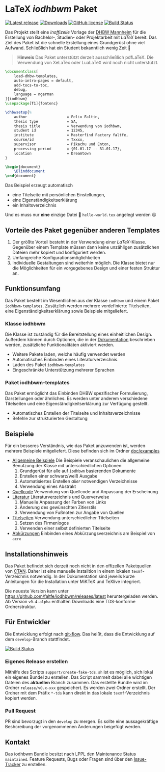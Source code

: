 # LaTeX _iodhbwm_ Paket

[![Latest release](https://img.shields.io/github/release/faltfe/iodhbwm.svg?style=flat-square)](https://github.com/faltfe/iodhbwm/releases)
[![Downloads](https://img.shields.io/github/downloads/faltfe/iodhbwm/total.svg?style=flat-square)](https://github.com/faltfe/iodhbwm/releases)
[![GitHub license](https://img.shields.io/github/license/faltfe/iodhbwm.svg?style=flat-square)](https://github.com/faltfe/iodhbwm/blob/master/LICENSE)
[![Build Status](https://img.shields.io/travis/faltfe/iodhbwm/master.svg?style=flat-square)](https://travis-ci.org/faltfe/iodhbwm)

Das Projekt stellt eine _inoffizelle_ Vorlage der [DHBW Mannheim](http://www.dhbw-mannheim.de) für die Erstellung von Bachelor-, Studien- oder Projektarbeit mit _LaTeX_ bereit. Das Ziel des Paket ist die schnelle Erstellung eines Grundgerüst ohne viel Aufwand. Schließlich hat ein Student bekanntlich wenig Zeit :beer:

> **Hinweis**
> Das Paket unterstützt derzeit ausschließlich pdfLaTeX. Die Verwendung von XeLaTex oder LuaLaTeX wird noch nicht unterstützt.

```LaTeX
\documentclass[
    load-dhbw-templates,
    auto-intro-pages = default,
    add-tocs-to-toc,
    debug,
    language = ngerman
]{iodhbwm}
\usepackage[T1]{fontenc}

\dhbwsetup{%
    author                  = Felix Faltin,
    thesis type             = SA,
    thesis title            = Verwendung von iodhbwm,
    student id              = 12345,
    institute               = Masterfind Factory faltfe,
    course/id               = Txxxx,
    supervisor              = Pikachu und Enton,
    processing period       = {01.01.17 -- 31.01.17},
    location                = Dreamtown
}

\begin{document}
    \Blinddocument
\end{document}
```

Das Beispiel erzeugt automatisch

- eine Titelseite mit persönlichen Einstellungen,
- eine Eigenständigkeitserklärung
- ein Inhaltsverzeichnis

Und es muss nur **eine** einzige Datei :pencil: `hello-world.tex` angelegt werden :open_mouth:

## Vorteile des Paket gegenüber anderen Templates

1. Der größte Vorteil besteht in der Verwendung einer _LaTeX_-Klasse. Gegenüber einem Template müssen dann keine unzähligen zusätzlichen Dateien mehr kopiert und konfiguriert werden.
2. Umfangreiche Konfigurationsmöglichkeiten
3. Individuelle Gestaltungen sind weiterhin möglich. Die Klasse bietet nur die Möglichkeiten für ein vorgegebenes Design und einer festen Struktur an.

## Funktionsumfang

Das Paket besteht im Wesentlichen aus der Klasse `iodhbwm` und einem Paket `iodhbwm-templates`. Zusätzlich werden mehrere vordefinierte Titelseiten, eine Eigenständigkeitserklärung sowie Beispiele mitgeliefert.

### Klasse iodhbwm

Die Klasse ist zuständig für die Bereitstellung eines einheitlichen Design. Außerdem können durch Optionen, die in der [Dokumentation](doc/iodhbwm.pdf) beschrieben werden, zusätzliche Funktionalitäten aktiviert werden.

- Weitere Pakete laden, welche häufig verwendet werden
- Automatisches Einbinden eines Literaturverzeichnis
- Laden des Paket `iodhbwm-templates`
- Eingeschränkte Unterstützung mehrerer Sprachen

### Paket iodhbwm-templates

Das Paket ermöglicht das Einbinden DHBW spezifischer Formulierung, Darstellungen oder ähnliches. Es werden unter anderem verschiedene Titelseiten und eine Eigenständigkeitserklärung zur Verfügung gestellt.

- Automatisches Erstellen der Titelseite und Inhaltsverzeichnisse
- Befehle zur strukturierten Gestaltung

## Beispiele

Für ein besseres Verständnis, wie das Paket anzuwenden ist, werden mehrere Beispiele mitgeliefert. Diese befinden sich im Ordner [doc/examples](doc/examples)

- [Allgemeine Beispiele](doc/examples/basic-usage) Die Beispiele veranschaulichen die allgemeine Benutzung der Klasse mit unterschiedlichen Optionen
  1. Grundgerüst für alle auf `iodhbwm` basierenden Dokumente
  2. Erstellen einer schwarz/weiß Ausgabe
  3. Automatisiertes Erstellen _aller_ notwendigen Verzeichnisse
  4. Verwendung eines Abstrakt
- [Quellcode](doc/examples/listings) Verwendung von Quellcode und Anpassung der Erscheinung
- [Literatur](doc/examples/references) Literaturverzeichnis und Querverweise
  1. Manuelle Anpassung der Farben von Links
  2. Änderung des gewünschten Zitierstils
  3. Verwendung von Fußnoten zur Angabe von Quellen
- [Titelseiten](doc/examples/titlepages) Verwendung unterschiedlicher Titelseiten
  1. Setzen des Firmenlogos
  2. Verwenden einer selbst definierten Titelseite
- [Abkürzungen](doc/examples/acronyms) Einbinden eines Abkürzungsverzeichnis am Beispiel von `acro`

## Installationshinweis

Das Paket befindet sich derzeit noch nicht in den offizellen Paketquellen von [CTAN](https://ctan.org/). Daher ist eine manuelle Installtion in einem lokalen `texmf`-Verzeichnis notwendig. In der Dokumentation sind jeweils kurze Anleitungen für die Installation unter MiKTeX und TeXlive integriert.

Die neueste Version kann unter https://github.com/faltfe/iodhbwm/releases/latest heruntergeladen werden. Ab Version `v0.4-alpha` enthalten Downloads eine TDS-konforme Ordnerstruktur.

## Für Entwickler

Die Entwicklung erfolgt nach [git-flow](https://danielkummer.github.io/git-flow-cheatsheet/). Das heißt, dass die Entwicklung auf dem `develop`-Branch stattfindet.

[![Build Status](https://img.shields.io/travis/faltfe/iodhbwm/develop.svg?style=flat-square)](https://travis-ci.org/faltfe/iodhbwm)

### Eigenes Release erstellen
Mithilfe des Scripts `support/create-fake-tds.sh` ist es möglich, sich lokal ein eigenes Bundel zu erstellen. Das Script sammelt dabei alle wichtigen Dateien des **aktuellen** Branch zusammen. Das erstellte Bundle wird im Ordner `release/v0.x-xxx` gespeichert. Es werden zwei Ordner erstellt. Der Ordner mit dem Präfix `*-tds` kann direkt in das lokale `texmf`-Verzeichnis kopiert werden.

### Pull Request

PR sind bevorzugt in den `develop` zu mergen. Es sollte eine aussagekräftige Beshcreibung der vorgenommenen Änderungen beigefügt werden.

## Kontakt

Das iodhbwm Bundle besitzt nach LPPL den Maintenance Status `maintained`. Feature Requests, Bugs oder Fragen sind über den [Issue-Tracker](https://github.com/faltfe/iodhbwm/issues) zu erstellen.
